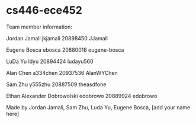 # cs446-ece452


Team member information:

Jordan Jamali
jkjamali
20898450
JJamali

Eugene Bosca 
ebosca
20880018
eugene-bosca

LuDa Yu
ldyu
20894424
ludayu560

Alan Chen
a334chen
20937536
AlanWYChen

Sam Zhu
y555zhu
20887509
theasdfone

Ethan Alexander Dobrowolski
edobrowo
20889924
edobrowo

Made by Jordan Jamali, Sam Zhu, Luda Yu, Eugene Bosca, [add your name here]
